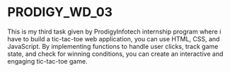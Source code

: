 # PRODIGY_WD_03
This is my third task given by ProdigyInfotech internship program where i have to build a tic-tac-toe web application, you can use HTML, CSS, and JavaScript. By implementing functions to handle user clicks, track game state, and check for winning conditions, you can create an interactive and engaging tic-tac-toe game.
